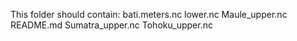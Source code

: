 This folder should contain:
bati.meters.nc  lower.nc  Maule_upper.nc  README.md  Sumatra_upper.nc  Tohoku_upper.nc
